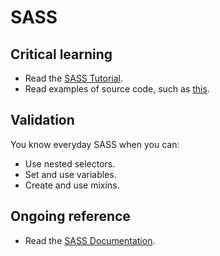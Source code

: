 SASS
=====

Critical learning
-----------------

* Read the [SASS Tutorial](http://sass-lang.com/tutorial.html).
* Read examples of source code, such as [this](https://github.com/thoughtbot/bourbon/tree/master/app/assets/stylesheets).

Validation
----------

You know everyday SASS when you can:

* Use nested selectors.
* Set and use variables.
* Create and use mixins.

Ongoing reference
-----------------

* Read the [SASS Documentation](http://sass-lang.com/docs.html).

